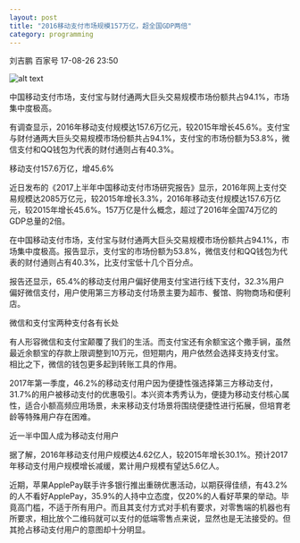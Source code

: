 ```yaml
---
layout: post
title: "2016移动支付市场规模157万亿，超全国GDP两倍"
category: programming
---
```

刘吉鹏  百家号 17-08-26 23:50

![alt text](https://ss2.baidu.com/6ONYsjip0QIZ8tyhnq/it/u=2025197174,1293132430&fm=173&s=C990469C6F6C54154A3C396203009070&w=491&h=292&img.JPG "screenshot")

中国移动支付市场，支付宝与财付通两大巨头交易规模市场份额共占94.1%，市场集中度极高。

有调查显示，2016年移动支付规模达157.6万亿元，较2015年增长45.6%。支付宝与财付通两大巨头交易规模市场份额共占94.1%，支付宝的市场份额为53.8%，微信支付和QQ钱包为代表的财付通则占有40.3%。


移动支付157.6万亿，增45.6%

近日发布的《2017上半年中国移动支付市场研究报告》显示，2016年网上支付交易规模达2085万亿元，较2015年增长3.3%，2016年移动支付规模达157.6万亿元，较2015年增长45.6%。157万亿是什么概念，超过了2016年全国74万亿的GDP总量的2倍。

在中国移动支付市场，支付宝与财付通两大巨头交易规模市场份额共占94.1%，市场集中度极高。报告显示，支付宝的市场份额为53.8%，微信支付和QQ钱包为代表的财付通则占有40.3%，比支付宝低十几个百分点。

报告还显示，65.4%的移动支付用户偏好使用支付宝进行线下支付，32.3%用户偏好微信支付，用户使用第三方移动支付场景主要为超市、餐馆、购物商场和便利店。


微信和支付宝两种支付各有长处

有人形容微信和支付宝颠覆了我们的生活。而支付宝还有余额宝这个撒手锏，虽然最近余额宝的存款上限调整到10万元，但短期内，用户依然会选择支持支付宝。相比之下，微信的钱包更多起到转账工具的作用。

2017年第一季度，46.2%的移动支付用户因为便捷性强选择第三方移动支付，31.7%的用户被移动支付的优惠吸引。本兴资本秀秀认为，便捷为移动支付核心属性，适合小额高频应用场景，未来移动支付场景将围绕便捷性进行拓展，但培育老龄等特殊用户存在困难。

近一半中国人成为移动支付用户


据了解，2016年移动支付用户规模达4.62亿人，较2015年增长30.1%。预计2017年移动支付用户规模增长减缓，累计用户规模有望达5.6亿人。

近期，苹果ApplePay联手许多银行推出重磅优惠活动，以期获得佳绩，有43.2%的人不看好ApplePay，35.9%的人持中立态度，仅20%的人看好苹果的举动。毕竟高门槛，不适于所有用户。而且其支付方式对手机有要求，对零售端的机器也有所要求，相比放个二维码就可以支付的低端零售点来说，显然也是无法接受的。但其抢占移动支付用户的意图却十分明显。  



